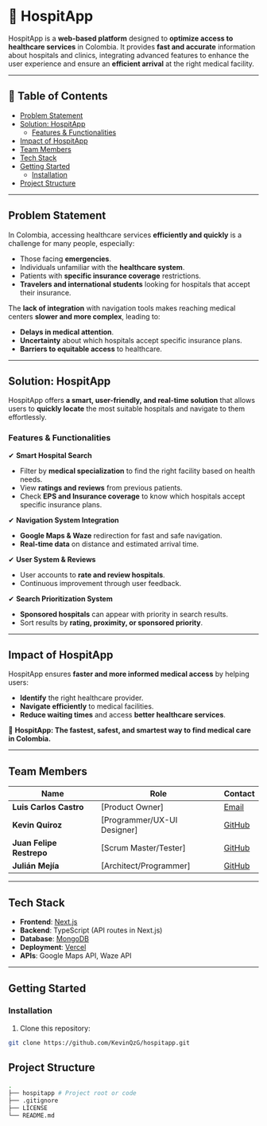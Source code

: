 # 📌 HospitApp

HospitApp is a **web-based platform** designed to **optimize access to healthcare services** in Colombia. It provides **fast and accurate** information about hospitals and clinics, integrating advanced features to enhance the user experience and ensure an **efficient arrival** at the right medical facility.

---

## 📖 Table of Contents  
- [Problem Statement](#problem-statement)  
- [Solution: HospitApp](#solution-hospitapp)  
  - [Features & Functionalities](#features--functionalities)  
- [Impact of HospitApp](#impact-of-hospitapp)  
- [Team Members](#team-members)  
- [Tech Stack](#tech-stack)  
- [Getting Started](#getting-started)  
  - [Installation](#installation)  
- [Project Structure](#project-structure)
---

## Problem Statement  

In Colombia, accessing healthcare services **efficiently and quickly** is a challenge for many people, especially:
- Those facing **emergencies**.
- Individuals unfamiliar with the **healthcare system**.
- Patients with **specific insurance coverage** restrictions.
- **Travelers and international students** looking for hospitals that accept their insurance.

The **lack of integration** with navigation tools makes reaching medical centers **slower and more complex**, leading to:
- **Delays in medical attention**.
- **Uncertainty** about which hospitals accept specific insurance plans.
- **Barriers to equitable access** to healthcare.

---

## Solution: HospitApp  

HospitApp offers **a smart, user-friendly, and real-time solution** that allows users to **quickly locate** the most suitable hospitals and navigate to them effortlessly.

### Features & Functionalities  

✔ **Smart Hospital Search**  
- Filter by **medical specialization** to find the right facility based on health needs.  
- View **ratings and reviews** from previous patients.  
- Check **EPS and Insurance coverage** to know which hospitals accept specific insurance plans.

✔ **Navigation System Integration**  
- **Google Maps & Waze** redirection for fast and safe navigation.  
- **Real-time data** on distance and estimated arrival time.

✔ **User System & Reviews**  
- User accounts to **rate and review hospitals**.  
- Continuous improvement through user feedback.

✔ **Search Prioritization System**  
- **Sponsored hospitals** can appear with priority in search results.  
- Sort results by **rating, proximity, or sponsored priority**.

---

## Impact of HospitApp  

HospitApp ensures **faster and more informed medical access** by helping users:
- **Identify** the right healthcare provider.  
- **Navigate efficiently** to medical facilities.  
- **Reduce waiting times** and access **better healthcare services**.  

🚀 **HospitApp: The fastest, safest, and smartest way to find medical care in Colombia.**  

---

## Team Members  

| Name              | Role               | Contact |
|------------------|------------------|---------|
| **Luis Carlos Castro**     | [Product Owner]        | [Email](mailto:luiscarlos3007@hotmail.com) |
| **Kevin Quiroz**     | [Programmer/UX-UI Designer]        | [GitHub](https://github.com/KevinQzG)  |
| **Juan Felipe Restrepo**     | [Scrum Master/Tester]        | [GitHub](https://github.com/JuanFelipeRestrepoBuitrago) |
| **Julián Mejía**     | [Architect/Programmer]| [GitHub](https://github.com/Julimejia) |

---

## Tech Stack  

- **Frontend**: [Next.js](https://nextjs.org/)  
- **Backend**: TypeScript (API routes in Next.js)  
- **Database**: [MongoDB](https://www.mongodb.com/)  
- **Deployment**: [Vercel](https://vercel.com/)  
- **APIs**: Google Maps API, Waze API  

---

## Getting Started  

### Installation  

1. Clone this repository:  
  ```sh
  git clone https://github.com/KevinQzG/hospitapp.git
  ```

## Project Structure
```bash
.
├── hospitapp # Project root or code 
├── .gitignore
├── LICENSE
└── README.md
```
